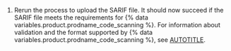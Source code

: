 1. Rerun the process to upload the SARIF file. It should now succeed if the SARIF file meets the requirements for {% data variables.product.prodname_code_scanning %}. For information about validation and the format supported by {% data variables.product.prodname_code_scanning %}, see [AUTOTITLE](/code-security/code-scanning/integrating-with-code-scanning/sarif-support-for-code-scanning).
